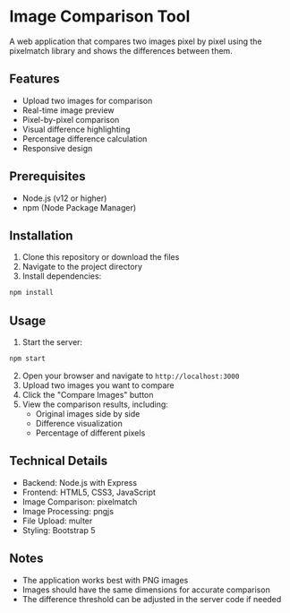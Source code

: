 # Image Comparison Tool

A web application that compares two images pixel by pixel using the pixelmatch library and shows the differences between them.

## Features

- Upload two images for comparison
- Real-time image preview
- Pixel-by-pixel comparison
- Visual difference highlighting
- Percentage difference calculation
- Responsive design

## Prerequisites

- Node.js (v12 or higher)
- npm (Node Package Manager)

## Installation

1. Clone this repository or download the files
2. Navigate to the project directory
3. Install dependencies:
```bash
npm install
```

## Usage

1. Start the server:
```bash
npm start
```

2. Open your browser and navigate to `http://localhost:3000`
3. Upload two images you want to compare
4. Click the "Compare Images" button
5. View the comparison results, including:
   - Original images side by side
   - Difference visualization
   - Percentage of different pixels

## Technical Details

- Backend: Node.js with Express
- Frontend: HTML5, CSS3, JavaScript
- Image Comparison: pixelmatch
- Image Processing: pngjs
- File Upload: multer
- Styling: Bootstrap 5

## Notes

- The application works best with PNG images
- Images should have the same dimensions for accurate comparison
- The difference threshold can be adjusted in the server code if needed
